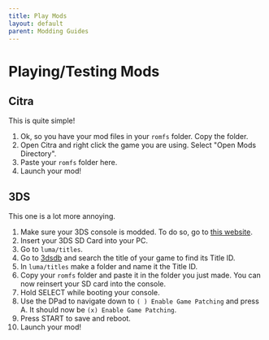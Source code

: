 ```yaml
---
title: Play Mods
layout: default
parent: Modding Guides
---
```


# Playing/Testing Mods

## Citra

This is quite simple!

1. Ok, so you have your mod files in your `romfs` folder. Copy the folder.
2. Open Citra and right click the game you are using. Select "Open Mods Directory".
3. Paste your `romfs` folder here.
4. Launch your mod!


## 3DS

This one is a lot more annoying.

1. Make sure your 3DS console is modded. To do so, go to [this website](https://3ds.hacks.guide).
2. Insert your 3DS SD Card into your PC.
3. Go to `luma/titles`.
4. Go to [3dsdb](http://3dsdb.com) and search the title of your game to find its Title ID.
5. In `luma/titles` make a folder and name it the Title ID.
6. Copy your `romfs` folder and paste it in the folder you just made. You can now reinsert your SD card into the console.
7. Hold SELECT while booting your console.
8. Use the DPad to navigate down to `( ) Enable Game Patching` and press A. It should now be `(x) Enable Game Patching`.
9. Press START to save and reboot.
10. Launch your mod!

